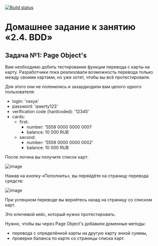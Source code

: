 [![Build status](https://ci.appveyor.com/api/projects/status/4v57498s9isdudc2/branch/main?svg=true)](https://ci.appveyor.com/project/Mariyam197/pageobject/branch/main)

# Домашнее задание к занятию «2.4. BDD»

## Задача №1: Page Object's

Вам необходимо добить тестирование функции перевода с карты на карту. Разработчики пока реализовали возможность перевода только между своими картами, но уже хотят, чтобы вы всё протестировали.

Для этого они не поленились и захардкодили вам целого одного пользователя:

* login: 'vasya'
* password: 'qwerty123'
* verification code (hardcoded): '12345'
* cards:
    * first:
        * number: '5559 0000 0000 0001'
        * balance: 10 000 RUB
    * second:
        * number: '5559 0000 0000 0002'
        * balance: 10 000 RUB
       
После логина вы получите список карт:

![image](https://github.com/Mariyam197/PageObject/assets/60292308/15f10b55-d79a-436d-a5e3-31c0c60cdde6)

Нажав на кнопку «Пополнить», вы перейдёте на страницу перевода средств:

![image](https://github.com/Mariyam197/PageObject/assets/60292308/0fc95e58-a221-41da-85e7-2f14b5010e87)

При успешном переводе вы вернётесь назад на страницу со списком карт.

Это ключевой кейс, который нужно протестировать.

Нужно, чтобы вы через Page Object's добавили доменные методы:

* перевода с определённой карты на другую карту энной суммы,
* проверки баланса по карте со страницы списка карт.
